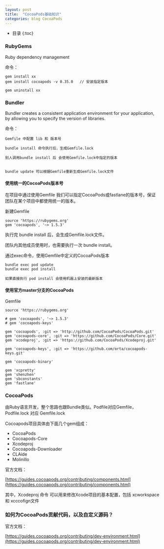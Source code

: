 ```yaml
---
layout: post
title:  "CocoaPods基础知识"
categories: blog CocoaPods
---
```



* 目录
{:toc}

### RubyGems  

Ruby dependency management

命令：

    gem install xx
    gem install cocoapods -v 0.35.0   // 安装指定版本

    gem uninstall xx




### Bundler

Bundler creates a consistent application environment for your application, by 
allowing you to specify the version of libraries.

命令：

    Gemfile 中配置 lib 和 版本号

    bundle install 命令执行后，生成Gemfile.lock

    别人调用bundle install 后 会使用Gemfile.lock中指定的版本


    bundle update 可以根据Gemfile重新生成Gemfile.lock文件

#### 使用统一的CocoaPods版本号

在项目中通过使用Gemfile 我们可以指定CocoaPods或fastlane的版本号，保证团队在某个项目中都使用统一的版本。

新建Gemfile

    source 'https://rubygems.org'
    gem 'cocoapods', '~> 1.5.3'

执行完 bundle install 后，会生成Gemfile.lock文件。

团队内其他成员使用时，也需要执行一次 bundle install。

通过exec命令，使用Gemfile中定义的CocoaPods版本

    bundle exec pod update 
    bundle exec pod install

    如果直接执行 pod install 会使用机器上安装的最新版本

#### 使用官方master分支的CocoaPods

Gemfile

    source 'https://rubygems.org'

    # gem 'cocoapods', '~> 1.5.3'
    # gem 'cocoapods-keys'

    gem 'cocoapods', :git => 'http://github.com/CocoaPods/CocoaPods.git'
    gem 'cocoapods-core', :git => 'https://github.com/CocoaPods/Core.git'
    gem 'xcodeproj', :git => 'https://github.com/CocoaPods/Xcodeproj.git'

    gem 'cocoapods-keys', :git => 'https://github.com/orta/cocoapods-keys.git'

    gem 'cocoapods-binary'

    gem 'xcpretty'
    gem 'shenzhen'
    gem 'sbconstants'
    gem 'fastlane'

### CocoaPods

由Ruby语言开发，整个思路也跟Bundle类似。Podfile对应Gemfile，Podfile.lock 对应 Gemfile.lock

Cocoapods项目具体由下面几个gem组成：
- CocoaPods
- Cocoapods-Core
- Xcodeproj 
- Cocoapods-Downloader
- CLAide
- Molinillo

官方文档：

[https://guides.cocoapods.org/contributing/components.html](https://guides.cocoapods.org/contributing/components.html)

其中，Xcodeproj 命令 可以用来修改Xcode项目的基本配置，包括 xcworkspace 和 xcccofign文件

### 如何为CocoaPods贡献代码，以及自定义源码？

官方文档：

[https://guides.cocoapods.org/contributing/dev-environment.html](https://guides.cocoapods.org/contributing/dev-environment.html)



